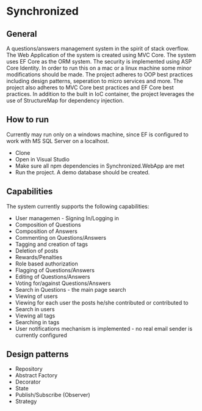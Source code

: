 # Synchronized
## General
A questions/answers management system in the spirit of stack overflow.  The Web Application of the system is created using MVC Core. The system uses EF Core as the ORM system. The security is implemented using ASP Core Identity. In order to run this on a mac or a linux machine some minor modifications should be made. The project adheres to OOP best practices including design patterns, seperation to micro services and more. The project also adheres to MVC Core best practices and EF Core best practices. In addition to the built in IoC container, the project leverages the use of StructureMap for dependency injection.
## How to run
Currently may run only on a windows machine, since EF is configured to work with MS SQL Server on a localhost.
* Clone
* Open in Visual Studio
* Make sure all npm dependencies in Synchronized.WebApp are met
* Run the project. A demo database should be created.
## Capabilities
The system currently supports the following capabilities:
* User managemen - Signing In/Logging in
* Composition of Questions
* Composition of Answers
* Commenting on Questions/Answers
* Tagging and creation of tags
* Deletion of posts
* Rewards/Penalties
* Role based authorization
* Flagging of Questions/Answers
* Editing of Questions/Answers
* Voting for/against Questions/Answers
* Search in Questions - the main page search
* Viewing of users
* Viewing for each user the posts he/she contributed or contributed to
* Search in users
* Viewing all tags
* Searching in tags
* User notifications mechanism is implemented - no real email sender is currently configured
## Design patterns
* Repository
* Abstract Factory
* Decorator
* State
* Publish/Subscribe (Observer)
* Strategy
